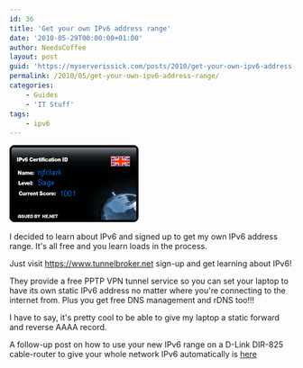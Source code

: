 ```yaml
---
id: 36
title: 'Get your own IPv6 address range'
date: '2010-05-29T00:00:00+01:00'
author: NeedsCoffee
layout: post
guid: 'https://myserverissick.com/posts/2010/get-your-own-ipv6-address-range'
permalink: /2010/05/get-your-own-ipv6-address-range/
categories:
    - Guides
    - 'IT Stuff'
tags:
    - ipv6
---
```


[![IPv6 Certification Badge for njfclark](/images/ipv6_badge.png)](https://ipv6.he.net/certification/scoresheet.php?pass_name=njfclark)

I decided to learn about IPv6 and signed up to get my own IPv6 address range. It's all free and you learn loads in the process.

Just visit <https://www.tunnelbroker.net> sign-up and get learning about IPv6!

They provide a free PPTP VPN tunnel service so you can set your laptop to have its own static IPv6 address no matter where you're connecting to the internet from. Plus you get free DNS management and rDNS too!!!

I have to say, it's pretty cool to be able to give my laptop a static forward and reverse AAAA record.

A follow-up post on how to use your new IPv6 range on a D-Link DIR-825 cable-router to give your whole network IPv6 automatically is [here](/2010/10/use-a-d-link-dir-825-to-automatically-ipv6-your-network/)